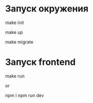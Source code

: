 # Запуск окружения 

make init

make up

make migrate

# Запуск frontend
make run 

or 

npm i
npm run dev